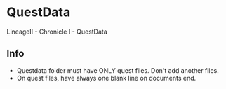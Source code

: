 # QuestData
LineageII - Chronicle I - QuestData

## Info
* Questdata folder must have ONLY quest files. Don't add another files.
* On quest files, have always one blank line on documents end.
